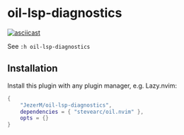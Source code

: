 # oil-lsp-diagnostics

[![asciicast](https://asciinema.org/a/697752.svg)](https://asciinema.org/a/697752)

See `:h oil-lsp-diagnostics`

## Installation

Install this plugin with any plugin manager, e.g. Lazy.nvim:

```lua
{
    "JezerM/oil-lsp-diagnostics",
    dependencies = { "stevearc/oil.nvim" },
    opts = {}
}
```
